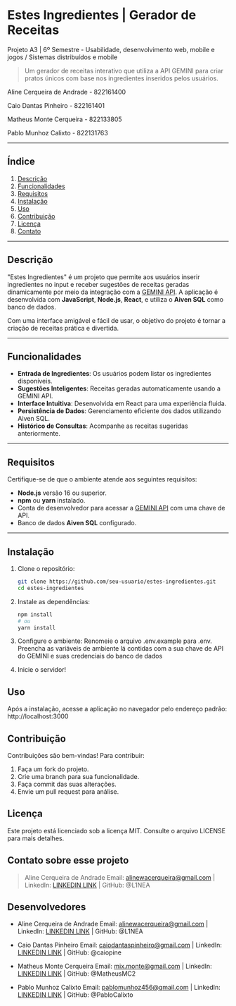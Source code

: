 # **Estes Ingredientes | Gerador de Receitas**
Projeto A3 | 6º Semestre - Usabilidade, desenvolvimento web, mobile e jogos / Sistemas distribuídos e mobile

> Um gerador de receitas interativo que utiliza a API GEMINI para criar pratos únicos com base nos ingredientes inseridos pelos usuários.

Aline Cerqueira de Andrade - 822161400

Caio Dantas Pinheiro - 822161401

Matheus Monte Cerqueira - 822133805

Pablo Munhoz Calixto - 822131763

---

## **Índice**
1. [Descrição](#descrição)
2. [Funcionalidades](#funcionalidades)
3. [Requisitos](#requisitos)
4. [Instalação](#instalação)
5. [Uso](#uso)
6. [Contribuição](#contribuição)
7. [Licença](#licença)
8. [Contato](#contato)

---

## **Descrição**

"Estes Ingredientes" é um projeto que permite aos usuários inserir ingredientes no input e receber sugestões de receitas geradas dinamicamente por meio da integração com a [GEMINI API](https://www.geminiapi.com/). 
A aplicação é desenvolvida com **JavaScript**, **Node.js**, **React**, e utiliza o **Aiven SQL** como banco de dados.

Com uma interface amigável e fácil de usar, o objetivo do projeto é tornar a criação de receitas prática e divertida.

---

## **Funcionalidades**

- **Entrada de Ingredientes**: Os usuários podem listar os ingredientes disponíveis.
- **Sugestões Inteligentes**: Receitas geradas automaticamente usando a GEMINI API.
- **Interface Intuitiva**: Desenvolvida em React para uma experiência fluida.
- **Persistência de Dados**: Gerenciamento eficiente dos dados utilizando Aiven SQL.
- **Histórico de Consultas**: Acompanhe as receitas sugeridas anteriormente.

---

## **Requisitos**

Certifique-se de que o ambiente atende aos seguintes requisitos:
- **Node.js** versão 16 ou superior.
- **npm** ou **yarn** instalado.
- Conta de desenvolvedor para acessar a [GEMINI API](https://www.geminiapi.com/) com uma chave de API.
- Banco de dados **Aiven SQL** configurado.

---

## **Instalação**

1. Clone o repositório:
   ```bash
   git clone https://github.com/seu-usuario/estes-ingredientes.git
   cd estes-ingredientes

2. Instale as dependências:
    ```bash
    npm install
    # ou
    yarn install

3. Configure o ambiente:
    Renomeie o arquivo .env.example para .env.
    Preencha as variáveis de ambiente lá contidas com a sua chave de API do GEMINI e suas credenciais do banco de dados

4. Inicie o servidor!

## **Uso**

Após a instalação, acesse a aplicação no navegador pelo endereço padrão:
    http://localhost:3000

## **Contribuição**

Contribuições são bem-vindas! Para contribuir:

1. Faça um fork do projeto.
2. Crie uma branch para sua funcionalidade.
3. Faça commit das suas alterações.
4. Envie um pull request para análise.

## **Licença**
Este projeto está licenciado sob a licença MIT. Consulte o arquivo LICENSE para mais detalhes.

## **Contato sobre esse projeto**
>Aline Cerqueira de Andrade
Email: alinewacerqueira@gmail.com | LinkedIn: [LINKEDIN LINK](https://www.linkedin.com/in/aline-cerqueira-andrade/) | GitHub: @L1NEA

## **Desenvolvedores**
- Aline Cerqueira de Andrade 
Email: alinewacerqueira@gmail.com | LinkedIn: [LINKEDIN LINK](https://www.linkedin.com/in/aline-cerqueira-andrade/) | GitHub: @L1NEA

- Caio Dantas Pinheiro
Email: caiodantaspinheiro@gmail.com | LinkedIn: [LINKEDIN LINK](https://www.linkedin.com/in/caiodntas/) | GitHub: @caiopine

- Matheus Monte Cerqueira
Email: mix.monte@gmail.com | LinkedIn: [LINKEDIN LINK]() | GitHub: @MatheusMC2

- Pablo Munhoz Calixto 
Email: pablomunhoz456@gmail.com | LinkedIn: [LINKEDIN LINK](https://www.linkedin.com/in/pablo-calixto-b6a173211/) | GitHub: @PabloCalixto
